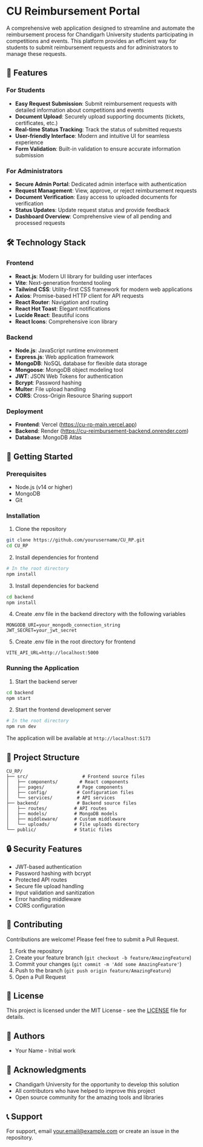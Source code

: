 # CU Reimbursement Portal

A comprehensive web application designed to streamline and automate the reimbursement process for Chandigarh University students participating in competitions and events. This platform provides an efficient way for students to submit reimbursement requests and for administrators to manage these requests.

## 🌟 Features

### For Students
- **Easy Request Submission**: Submit reimbursement requests with detailed information about competitions and events
- **Document Upload**: Securely upload supporting documents (tickets, certificates, etc.)
- **Real-time Status Tracking**: Track the status of submitted requests
- **User-friendly Interface**: Modern and intuitive UI for seamless experience
- **Form Validation**: Built-in validation to ensure accurate information submission

### For Administrators
- **Secure Admin Portal**: Dedicated admin interface with authentication
- **Request Management**: View, approve, or reject reimbursement requests
- **Document Verification**: Easy access to uploaded documents for verification
- **Status Updates**: Update request status and provide feedback
- **Dashboard Overview**: Comprehensive view of all pending and processed requests

## 🛠️ Technology Stack

### Frontend
- **React.js**: Modern UI library for building user interfaces
- **Vite**: Next-generation frontend tooling
- **Tailwind CSS**: Utility-first CSS framework for modern web applications
- **Axios**: Promise-based HTTP client for API requests
- **React Router**: Navigation and routing
- **React Hot Toast**: Elegant notifications
- **Lucide React**: Beautiful icons
- **React Icons**: Comprehensive icon library

### Backend
- **Node.js**: JavaScript runtime environment
- **Express.js**: Web application framework
- **MongoDB**: NoSQL database for flexible data storage
- **Mongoose**: MongoDB object modeling tool
- **JWT**: JSON Web Tokens for authentication
- **Bcrypt**: Password hashing
- **Multer**: File upload handling
- **CORS**: Cross-Origin Resource Sharing support

### Deployment
- **Frontend**: Vercel (https://cu-rp-main.vercel.app)
- **Backend**: Render (https://cu-reimbursement-backend.onrender.com)
- **Database**: MongoDB Atlas

## 🚀 Getting Started

### Prerequisites
- Node.js (v14 or higher)
- MongoDB
- Git

### Installation

1. Clone the repository
```bash
git clone https://github.com/yourusername/CU_RP.git
cd CU_RP
```

2. Install dependencies for frontend
```bash
# In the root directory
npm install
```

3. Install dependencies for backend
```bash
cd backend
npm install
```

4. Create .env file in the backend directory with the following variables
```env
MONGODB_URI=your_mongodb_connection_string
JWT_SECRET=your_jwt_secret
```

5. Create .env file in the root directory for frontend
```env
VITE_API_URL=http://localhost:5000
```

### Running the Application

1. Start the backend server
```bash
cd backend
npm start
```

2. Start the frontend development server
```bash
# In the root directory
npm run dev
```

The application will be available at `http://localhost:5173`

## 📁 Project Structure

```
CU_RP/
├── src/                    # Frontend source files
│   ├── components/        # React components
│   ├── pages/            # Page components
│   ├── config/           # Configuration files
│   └── services/         # API services
├── backend/              # Backend source files
│   ├── routes/          # API routes
│   ├── models/          # MongoDB models
│   ├── middleware/      # Custom middleware
│   └── uploads/         # File uploads directory
└── public/              # Static files
```

## 🔒 Security Features

- JWT-based authentication
- Password hashing with bcrypt
- Protected API routes
- Secure file upload handling
- Input validation and sanitization
- Error handling middleware
- CORS configuration

## 🤝 Contributing

Contributions are welcome! Please feel free to submit a Pull Request.

1. Fork the repository
2. Create your feature branch (`git checkout -b feature/AmazingFeature`)
3. Commit your changes (`git commit -m 'Add some AmazingFeature'`)
4. Push to the branch (`git push origin feature/AmazingFeature`)
5. Open a Pull Request

## 📝 License

This project is licensed under the MIT License - see the [LICENSE](LICENSE) file for details.

## 👥 Authors

- Your Name - Initial work

## 🙏 Acknowledgments

- Chandigarh University for the opportunity to develop this solution
- All contributors who have helped to improve this project
- Open source community for the amazing tools and libraries

## 📞 Support

For support, email your.email@example.com or create an issue in the repository.

